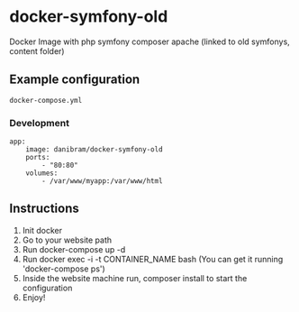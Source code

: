 # docker-symfony-old
Docker Image with php symfony composer apache (linked to old symfonys, content folder)

## Example configuration ##

`docker-compose.yml`

### Development ###

    app:
        image: danibram/docker-symfony-old
        ports:
            - "80:80"
        volumes:
            - /var/www/myapp:/var/www/html

## Instructions ##

1. Init docker
2. Go to your website path
3. Run docker-compose up -d 
4. Run docker exec -i -t CONTAINER_NAME bash (You can get it running 'docker-compose ps')
5. Inside the website machine run, composer install to start the configuration
6. Enjoy!
